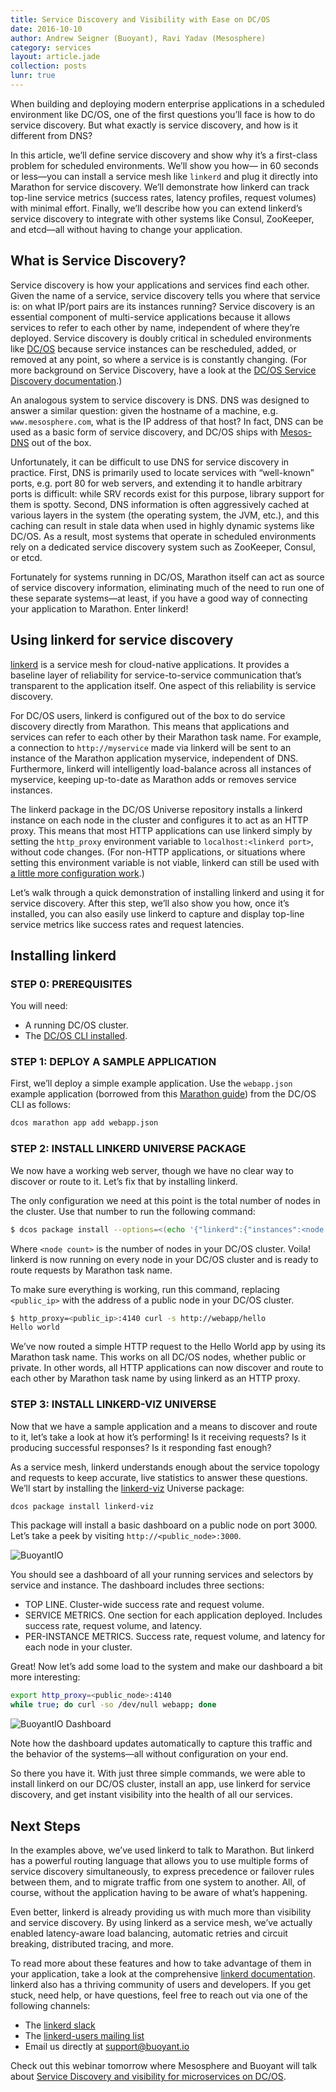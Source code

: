 ```yaml
---
title: Service Discovery and Visibility with Ease on DC/OS
date: 2016-10-10
author: Andrew Seigner (Buoyant), Ravi Yadav (Mesosphere)
category: services
layout: article.jade
collection: posts
lunr: true
---
```


When building and deploying modern enterprise applications in a scheduled environment like DC/OS, one of the first questions you’ll face is how to do service discovery. But what exactly is service discovery, and how is it different from DNS?

In this article, we’ll define service discovery and show why it’s a first-class problem for scheduled environments. We’ll show you how— in 60 seconds or less—you can install a service mesh like `linkerd` and plug it directly into Marathon for service discovery. We’ll demonstrate how linkerd can track top-line service metrics (success rates, latency profiles, request volumes) with minimal effort. Finally, we’ll describe how you can extend linkerd’s service discovery to integrate with other systems like Consul, ZooKeeper, and etcd—all without having to change your application.

## What is Service Discovery?

Service discovery is how your applications and services find each other. Given the name of a service, service discovery tells you where that service is: on what IP/port pairs are its instances running? Service discovery is an essential component of multi-service applications because it allows services to refer to each other by name, independent of where they’re deployed. Service discovery is doubly critical in scheduled environments like [DC/OS](https://dcos.io) because service instances can be rescheduled, added, or removed at any point, so where a service is is constantly changing. (For more background on Service Discovery, have a look at the [DC/OS Service Discovery documentation](https://dcos.io/docs/1.8/usage/service-discovery/).)

An analogous system to service discovery is DNS. DNS was designed to answer a similar question: given the hostname of a machine, e.g. `www.mesosphere.com`, what is the IP address of that host? In fact, DNS can be used as a basic form of service discovery, and DC/OS ships with [Mesos-DNS](https://dcos.io/docs/1.8/usage/service-discovery/mesos-dns/) out of the box.

Unfortunately, it can be difficult to use DNS for service discovery in practice. First, DNS is primarily used to locate services with “well-known” ports, e.g. port 80 for web servers, and extending it to handle arbitrary ports is difficult: while SRV records exist for this purpose, library support for them is spotty. Second, DNS information is often aggressively cached at various layers in the system (the operating system, the JVM, etc.), and this caching can result in stale data when used in highly dynamic systems like DC/OS. As a result, most systems that operate in scheduled environments rely on a dedicated service discovery system such as ZooKeeper, Consul, or etcd.

Fortunately for systems running in DC/OS, Marathon itself can act as source of service discovery information, eliminating much of the need to run one of these separate systems—at least, if you have a good way of connecting your application to Marathon. Enter linkerd!

## Using linkerd for service discovery

[linkerd](https://linkerd.io/) is a service mesh for cloud-native applications. It provides a baseline layer of reliability for service-to-service communication that’s transparent to the application itself. One aspect of this reliability is service discovery.

For DC/OS users, linkerd is configured out of the box to do service discovery directly from Marathon. This means that applications and services can refer to each other by their Marathon task name. For example, a connection to `http://myservice` made via linkerd will be sent to an instance of the Marathon application myservice, independent of DNS. Furthermore, linkerd will intelligently load-balance across all instances of myservice, keeping up-to-date as Marathon adds or removes service instances.

The linkerd package in the DC/OS Universe repository installs a linkerd instance on each node in the cluster and configures it to act as an HTTP proxy. This means that most HTTP applications can use linkerd simply by setting the `http_proxy` environment variable to `localhost:<linkerd port>`, without code changes. (For non-HTTP applications, or situations where setting this environment variable is not viable, linkerd can still be used with [a little more configuration work](https://linkerd.io/config/0.8.1/linkerd/index.html).)

Let’s walk through a quick demonstration of installing linkerd and using it for service discovery. After this step, we’ll also show you how, once it’s installed, you can also easily use linkerd to capture and display top-line service metrics like success rates and request latencies.

## Installing linkerd

### STEP 0: PREREQUISITES
You will need:
- A running DC/OS cluster.
- The [DC/OS CLI installed](https://dcos.io/docs/1.8/usage/cli/install/).

### STEP 1: DEPLOY A SAMPLE APPLICATION
First, we’ll deploy a simple example application. Use the `webapp.json` example application (borrowed from this [Marathon guide](https://mesosphere.github.io/marathon/docs/native-docker.html)) from the DC/OS CLI as follows:

```bash
dcos marathon app add webapp.json
```
### STEP 2: INSTALL LINKERD UNIVERSE PACKAGE

We now have a working web server, though we have no clear way to discover or route to it. Let’s fix that by installing linkerd.

The only configuration we need at this point is the total number of nodes in the cluster. Use that number to run the following command:

```bash
$ dcos package install --options=<(echo '{"linkerd":{"instances":<node count>}}') linkerd
```

Where `<node count>` is the number of nodes in your DC/OS cluster. Voila! linkerd is now running on every node in your DC/OS cluster and is ready to route requests by Marathon task name.

To make sure everything is working, run this command, replacing `<public_ip>` with the address of a public node in your DC/OS cluster.

```bash
$ http_proxy=<public_ip>:4140 curl -s http://webapp/hello
Hello world
```

We’ve now routed a simple HTTP request to the Hello World app by using its Marathon task name. This works on all DC/OS nodes, whether public or private. In other words, all HTTP applications can now discover and route to each other by Marathon task name by using linkerd as an HTTP proxy.


### STEP 3: INSTALL LINKERD-VIZ UNIVERSE
Now that we have a sample application and a means to discover and route to it, let’s take a look at how it’s performing! Is it receiving requests? Is it producing successful responses? Is it responding fast enough?

As a service mesh, linkerd understands enough about the service topology and requests to keep accurate, live statistics to answer these questions. We’ll start by installing the [linkerd-viz](https://github.com/BuoyantIO/linkerd-viz) Universe package:

```bash
dcos package install linkerd-viz
```

This package will install a basic dashboard on a public node on port 3000. Let’s take a peek by visiting `http://<public_node>:3000`.

<img src="/assets/images/blog/2016-10-10_buoyant.png" alt="BuoyantIO"/>

You should see a dashboard of all your running services and selectors by service and instance. The dashboard includes three sections:
  * TOP LINE. Cluster-wide success rate and request volume.
  * SERVICE METRICS. One section for each application deployed. Includes success rate, request volume,  and latency.
  * PER-INSTANCE METRICS. Success rate, request volume, and latency for each node in your cluster.

Great! Now let’s add some load to the system and make our dashboard a bit more interesting:

```bash
export http_proxy=<public_node>:4140
while true; do curl -so /dev/null webapp; done
```

<img src="/assets/images/blog/2016-10-10-buoyant_dashboard.png" alt="BuoyantIO Dashboard"/>


Note how the dashboard updates automatically to capture this traffic and the behavior of the systems—all without configuration on your end.

So there you have it. With just three simple commands, we were able to install linkerd on our DC/OS cluster, install an app, use linkerd for service discovery, and get instant visibility into the health of all our services.

## Next Steps

In the examples above, we’ve used linkerd to talk to Marathon. But linkerd has a powerful routing language that allows you to use multiple forms of service discovery simultaneously, to express precedence or failover rules between them, and to migrate traffic from one system to another. All, of course, without the application having to be aware of what’s happening.

Even better, linkerd is already providing us with much more than visibility and service discovery. By using linkerd as a service mesh, we’ve actually enabled latency-aware load balancing, automatic retries and circuit breaking, distributed tracing, and more.

To read more about these features and how to take advantage of them in your application, take a look at the comprehensive [linkerd documentation](https://linkerd.io/documentation/).
linkerd also has a thriving community of users and developers. If you get stuck, need help, or have questions, feel free to reach out via one of the following channels:

  * The [linkerd slack](http://slack.linkerd.io)
  * The [linkerd-users mailing list](https://groups.google.com/forum/#!forum/linkerd-users)
  * Email us directly at support@buoyant.io


Check out this webinar tomorrow where Mesosphere and Buoyant will talk about [Service Discovery and visibility for microservices on DC/OS](http://bit.ly/2d39VEn). 
